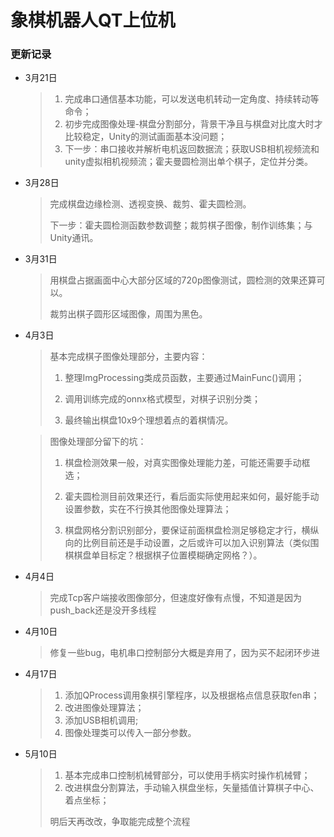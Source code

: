 # 象棋机器人QT上位机



### 更新记录

* 3月21日

  > 1. 完成串口通信基本功能，可以发送电机转动一定角度、持续转动等命令；
  > 2. 初步完成图像处理-棋盘分割部分，背景干净且与棋盘对比度大时才比较稳定，Unity的测试画面基本没问题；
  > 3. 下一步：串口接收并解析电机返回数据流；获取USB相机视频流和unity虚拟相机视频流；霍夫曼圆检测出单个棋子，定位并分类。

* 3月28日

  > 完成棋盘边缘检测、透视变换、裁剪、霍夫圆检测。
  >
  > 下一步：霍夫圆检测函数参数调整；裁剪棋子图像，制作训练集；与Unity通讯。

* 3月31日

  > 用棋盘占据画面中心大部分区域的720p图像测试，圆检测的效果还算可以。
  >
  > 裁剪出棋子圆形区域图像，周围为黑色。
  
* 4月3日

  > 基本完成棋子图像处理部分，主要内容：
  >
  > 1. 整理ImgProcessing类成员函数，主要通过MainFunc()调用；
  >
  > 2. 调用训练完成的onnx格式模型，对棋子识别分类；
  >
  > 3. 最终输出棋盘10x9个理想着点的着棋情况。

  > 图像处理部分留下的坑：
  >
  > 1. 棋盘检测效果一般，对真实图像处理能力差，可能还需要手动框选；
  >
  > 2. 霍夫圆检测目前效果还行，看后面实际使用起来如何，最好能手动设置参数，实在不行换其他图像处理算法；
  >
  > 3. 棋盘网格分割识别部分，要保证前面棋盘检测足够稳定才行，横纵向的比例目前还是手动设置，之后或许可以加入识别算法（类似围棋棋盘单目标定？根据棋子位置模糊确定网格？）。
  
* 4月4日

  > 完成Tcp客户端接收图像部分，但速度好像有点慢，不知道是因为push_back还是没开多线程
  
* 4月10日

  > 修复一些bug，电机串口控制部分大概是弃用了，因为买不起闭环步进
  
* 4月17日

  > 1. 添加QProcess调用象棋引擎程序，以及根据格点信息获取fen串；
  > 2. 改进图像处理算法；
  > 3. 添加USB相机调用;
  > 4. 图像处理类可以传入一部分参数。
  
* 5月10日

  > 1. 基本完成串口控制机械臂部分，可以使用手柄实时操作机械臂；
  > 2. 改进棋盘分割算法，手动输入棋盘坐标，矢量插值计算棋子中心、着点坐标；
  >
  > 明后天再改改，争取能完成整个流程
